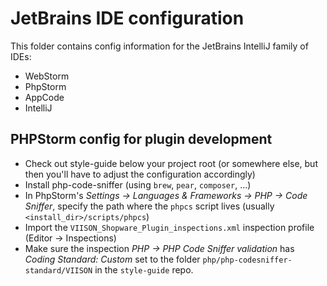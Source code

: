 # JetBrains IDE configuration

This folder contains config information for the JetBrains IntelliJ
family of IDEs:

* WebStorm
* PhpStorm
* AppCode
* IntelliJ

## PHPStorm config for plugin development

* Check out style-guide below your project root (or somewhere else, but then you'll have to adjust the configuration accordingly)
* Install php-code-sniffer (using `brew`, `pear`, `composer`, ...)
* In PhpStorm's _Settings -> Languages & Frameworks -> PHP -> Code Sniffer_, specify the path where the `phpcs` script lives (usually `<install_dir>/scripts/phpcs`)
* Import the `VIISON_Shopware_Plugin_inspections.xml` inspection profile (Editor -> Inspections)
* Make sure the inspection _PHP -> PHP Code Sniffer validation_ has _Coding Standard: Custom_ set to the folder `php/php-codesniffer-standard/VIISON` in the `style-guide` repo.
